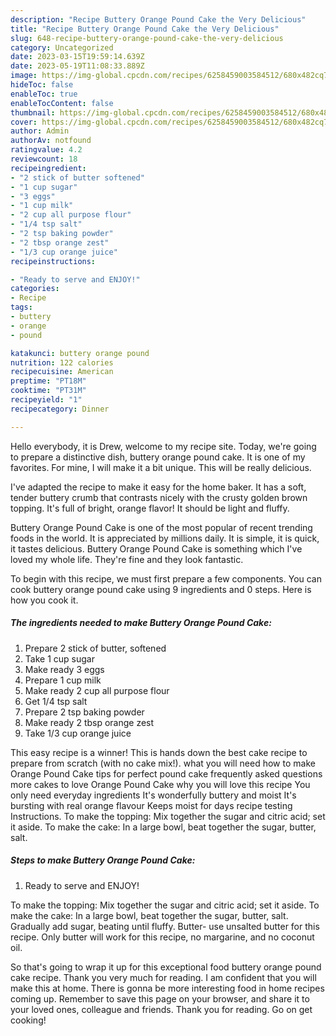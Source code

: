 ```yaml
---
description: "Recipe Buttery Orange Pound Cake the Very Delicious"
title: "Recipe Buttery Orange Pound Cake the Very Delicious"
slug: 648-recipe-buttery-orange-pound-cake-the-very-delicious
category: Uncategorized
date: 2023-03-15T19:59:14.639Z
date: 2023-05-19T11:08:33.889Z
image: https://img-global.cpcdn.com/recipes/6258459003584512/680x482cq70/buttery-orange-pound-cake-recipe-main-photo.jpg
hideToc: false
enableToc: true
enableTocContent: false
thumbnail: https://img-global.cpcdn.com/recipes/6258459003584512/680x482cq70/buttery-orange-pound-cake-recipe-main-photo.jpg
cover: https://img-global.cpcdn.com/recipes/6258459003584512/680x482cq70/buttery-orange-pound-cake-recipe-main-photo.jpg
author: Admin
authorAv: notfound
ratingvalue: 4.2
reviewcount: 18
recipeingredient:
- "2 stick of butter softened"
- "1 cup sugar"
- "3 eggs"
- "1 cup milk"
- "2 cup all purpose flour"
- "1/4 tsp salt"
- "2 tsp baking powder"
- "2 tbsp orange zest"
- "1/3 cup orange juice"
recipeinstructions:

- "Ready to serve and ENJOY!"
categories:
- Recipe
tags:
- buttery
- orange
- pound

katakunci: buttery orange pound 
nutrition: 122 calories
recipecuisine: American
preptime: "PT18M"
cooktime: "PT31M"
recipeyield: "1"
recipecategory: Dinner

---
```



Hello everybody, it is Drew, welcome to my recipe site. Today, we're going to prepare a distinctive dish, buttery orange pound cake. It is one of my favorites. For mine, I will make it a bit unique. This will be really delicious.

I&#39;ve adapted the recipe to make it easy for the home baker. It has a soft, tender buttery crumb that contrasts nicely with the crusty golden brown topping. It&#39;s full of bright, orange flavor! It should be light and fluffy.

Buttery Orange Pound Cake is one of the most popular of recent trending foods in the world. It is appreciated by millions daily. It is simple, it is quick, it tastes delicious. Buttery Orange Pound Cake is something which I've loved my whole life. They're fine and they look fantastic.


To begin with this recipe, we must first prepare a few components. You can cook buttery orange pound cake using 9 ingredients and 0 steps. Here is how you cook it.

<!--inarticleads1-->

##### The ingredients needed to make Buttery Orange Pound Cake:

1. Prepare 2 stick of butter, softened
1. Take 1 cup sugar
1. Make ready 3 eggs
1. Prepare 1 cup milk
1. Make ready 2 cup all purpose flour
1. Get 1/4 tsp salt
1. Prepare 2 tsp baking powder
1. Make ready 2 tbsp orange zest
1. Take 1/3 cup orange juice


This easy recipe is a winner! This is hands down the best cake recipe to prepare from scratch (with no cake mix!). what you will need how to make Orange Pound Cake tips for perfect pound cake frequently asked questions more cakes to love Orange Pound Cake why you will love this recipe You only need everyday ingredients It&#39;s wonderfully buttery and moist It&#39;s bursting with real orange flavour Keeps moist for days recipe testing Instructions. To make the topping: Mix together the sugar and citric acid; set it aside. To make the cake: In a large bowl, beat together the sugar, butter, salt. 

<!--inarticleads2-->

##### Steps to make Buttery Orange Pound Cake:


1. Ready to serve and ENJOY!

To make the topping: Mix together the sugar and citric acid; set it aside. To make the cake: In a large bowl, beat together the sugar, butter, salt. Gradually add sugar, beating until fluffy. Butter- use unsalted butter for this recipe. Only butter will work for this recipe, no margarine, and no coconut oil. 

So that's going to wrap it up for this exceptional food buttery orange pound cake recipe. Thank you very much for reading. I am confident that you will make this at home. There is gonna be more interesting food in home recipes coming up. Remember to save this page on your browser, and share it to your loved ones, colleague and friends. Thank you for reading. Go on get cooking!
